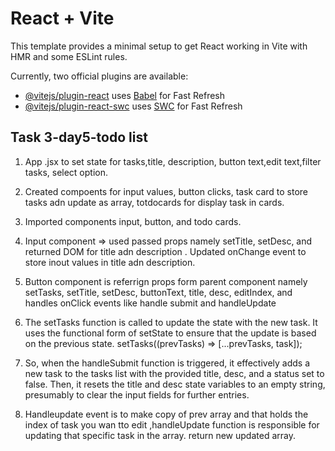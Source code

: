 # React + Vite

This template provides a minimal setup to get React working in Vite with HMR and some ESLint rules.

Currently, two official plugins are available:

- [@vitejs/plugin-react](https://github.com/vitejs/vite-plugin-react/blob/main/packages/plugin-react/README.md) uses [Babel](https://babeljs.io/) for Fast Refresh
- [@vitejs/plugin-react-swc](https://github.com/vitejs/vite-plugin-react-swc) uses [SWC](https://swc.rs/) for Fast Refresh


## Task 3-day5-todo list ##

1. App .jsx to set state for tasks,title, description, button text,edit text,filter tasks, select option.
2. Created compoents for input values, button clicks, task card to store tasks adn update as array, totdocards for display task in cards.
3. Imported components input, button, and todo cards.
4. Input component => used passed props namely setTitle, setDesc,  and returned DOM for title adn description . Updated onChange event to store inout values in title adn description. 
5. Button component is referrign props form parent component namely  setTasks,
  setTitle,
  setDesc,
  buttonText,
  title,
  desc,
  editIndex, and handles onClick events like handle submit and handleUpdate

6. The setTasks function is called to update the state with the new task. It uses the functional form of setState to ensure that the update is based on the previous state. setTasks((prevTasks) => [...prevTasks, task]);
7. So, when the handleSubmit function is triggered, it effectively adds a new task to the tasks list with the provided title, desc, and a status set to false. Then, it resets the title and desc state variables to an empty string, presumably to clear the input fields for further entries.
8. Handleupdate event is  to make copy of prev array and that holds the index of task you wan tto edit ,handleUpdate function is responsible for updating that specific task in the array. return new updated array.

